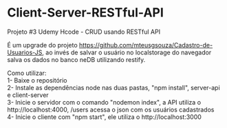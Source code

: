 # Client-Server-RESTful-API
Projeto #3 Udemy Hcode - CRUD usando RESTful API<br>

É um upgrade do projeto https://github.com/mteusgsouza/Cadastro-de-Usuarios-JS, ao invés de salvar o usuário no localstorage do navegador salva os dados no banco neDB utilizando restify.<br>

Como utilizar:<br>
1- Baixe o repositório<br>
2- Instale as dependências node nas duas pastas, "npm install", server-api e client-server<br>
3- Inicie o servidor com o comando "nodemon index", a API utiliza o http://localhost:4000, /users acessa o json com os usuários cadastrados<br>
4- Inicie o cliente com "npm start", ele utiliza o http://localhost:3000<br>
